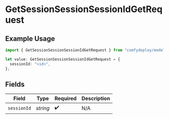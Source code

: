 # GetSessionSessionSessionIdGetRequest

## Example Usage

```typescript
import { GetSessionSessionSessionIdGetRequest } from "comfydeploy/models/operations";

let value: GetSessionSessionSessionIdGetRequest = {
  sessionId: "<id>",
};
```

## Fields

| Field              | Type               | Required           | Description        |
| ------------------ | ------------------ | ------------------ | ------------------ |
| `sessionId`        | *string*           | :heavy_check_mark: | N/A                |
